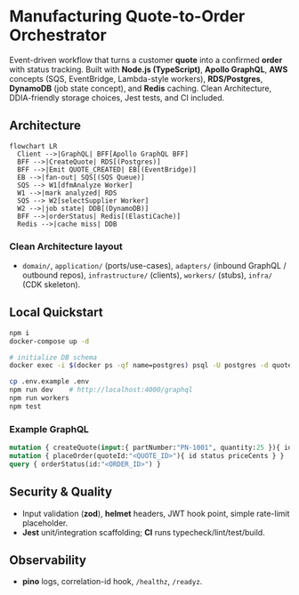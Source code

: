 # Manufacturing Quote-to-Order Orchestrator

Event-driven workflow that turns a customer **quote** into a confirmed **order** with status tracking. Built with **Node.js (TypeScript)**, **Apollo GraphQL**, **AWS** concepts (SQS, EventBridge, Lambda-style workers), **RDS/Postgres**, **DynamoDB** (job state concept), and **Redis** caching. Clean Architecture, DDIA-friendly storage choices, Jest tests, and CI included.

## Architecture
```mermaid
flowchart LR
  Client -->|GraphQL| BFF[Apollo GraphQL BFF]
  BFF -->|CreateQuote| RDS[(Postgres)]
  BFF -->|Emit QUOTE_CREATED| EB[(EventBridge)]
  EB -->|fan-out| SQS[(SQS Queue)]
  SQS --> W1[dfmAnalyze Worker]
  W1 -->|mark analyzed| RDS
  SQS --> W2[selectSupplier Worker]
  W2 -->|job state| DDB[(DynamoDB)]
  BFF -->|orderStatus| Redis[(ElastiCache)]
  Redis -->|cache miss| DDB
```

### Clean Architecture layout
- `domain/`, `application/` (ports/use-cases), `adapters/` (inbound GraphQL / outbound repos), `infrastructure/` (clients), `workers/` (stubs), `infra/` (CDK skeleton).

## Local Quickstart
```bash
npm i
docker-compose up -d

# initialize DB schema
docker exec -i $(docker ps -qf name=postgres) psql -U postgres -d quoteorder < db/migrations/001_init.sql

cp .env.example .env
npm run dev    # http://localhost:4000/graphql
npm run workers
npm test
```

### Example GraphQL
```graphql
mutation { createQuote(input:{ partNumber:"PN-1001", quantity:25 }){ id status } }
mutation { placeOrder(quoteId:"<QUOTE_ID>"){ id status priceCents } }
query { orderStatus(id:"<ORDER_ID>") }
```

## Security & Quality
- Input validation (**zod**), **helmet** headers, JWT hook point, simple rate-limit placeholder.
- **Jest** unit/integration scaffolding; **CI** runs typecheck/lint/test/build.

## Observability
- **pino** logs, correlation-id hook, `/healthz`, `/readyz`.
